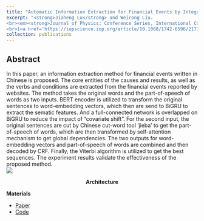 ```yaml
---
title: "Automatic Information Extraction for Financial Events by Integrating BiGRU and Attention Mechanism"
excerpt: "<strong>Jiaheng Lu</strong> and Weirong Liu. 
<br><em><strong>Journal of Physics: Conference Series, International Conference on Computer, Big Data and Artificial Intelligence</strong></em>, 2022
<br>[<a href='https://iopscience.iop.org/article/10.1088/1742-6596/2171/1/012001'>Paper</a>], [<a href='https://github.com/JhengLu/Cause-Effect-Relation-Extraction-from-Text-of-Financial-Events'>Code</a>]"
collection: publications
---
```


[//]: # (**Jiaheng Lu** and Weirong Liu.)

[//]: # (<br>*Journal of Physics: Conference Series, International Conference on Computer, Big Data and Artificial Intelligence*, 2022)

[//]: # (<br>[[Paper]&#40;https://iopscience.iop.org/article/10.1088/1742-6596/2171/1/012001&#41;], [[Code]&#40;https://github.com/JhengLu/Cause-Effect-Relation-Extraction-from-Text-of-Financial-Events&#41;])


<h2>Abstract</h2>
In this paper, an information extraction method for financial events written in Chinese is proposed. The core entities of the causes and results, as well as the verbs and
conditions are extracted from the financial events reported by websites. The method takes the original words and the part-of-speech of words as two inputs. BERT encoder is utilized to
transform the original sentences to word-embedding vectors, which then are send to BiGRU to extract the sematic features. And a full-connected network is overlapped on BiGRU to reduce
the impact of “covariate shift”. For the second input, the original sentences are cut by Chinese cut-word tool ‘jieba’ to get the part-of-speech of words, which are then transformed by
self-attention mechanism to get global dependencies. The two outputs for word-embedding vectors and part-of-speech of words are combined and then decoded by CRF. Finally, the
Viterbi algorithm is utilized to get the best sequences. The experiment results validate the effectiveness of the proposed method.

<br>
<img src='/images/NLP-arch-new.jpg'>

<p><center><b>Architecture</b></center></p>

**Materials**
<ul>
<li><a href="https://iopscience.iop.org/article/10.1088/1742-6596/2171/1/012001">Paper</a></li>
<li><a href="https://github.com/JhengLu/Cause-Effect-Relation-Extraction-from-Text-of-Financial-Events">Code</a></li>
</ul>
